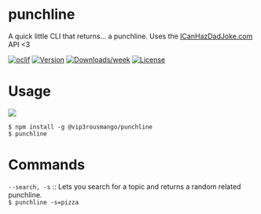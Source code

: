 punchline
=========

A quick little CLI that returns... a punchline.
Uses the [ICanHazDadJoke.com](https://icanhazdadjoke.com/) API &lt;3

[![oclif](https://img.shields.io/badge/cli-oclif-brightgreen.svg)](https://oclif.io)
[![Version](https://img.shields.io/npm/v/punchline.svg)](https://npmjs.org/package/punchline)
[![Downloads/week](https://img.shields.io/npm/dw/punchline.svg)](https://npmjs.org/package/punchline)
[![License](https://img.shields.io/npm/l/punchline.svg)](https://github.com/vip3rousmango/punchline/blob/master/package.json)

<!-- toc -->
# Usage
<!-- usage -->
![](../docs/media/simple-example.gif)
```
$ npm install -g @vip3rousmango/punchline
$ punchline
```
# Commands
<!-- commands -->
`--search, -s` :: Lets you search for a topic and returns a random related punchline.<br/>
`$ punchline -s=pizza`
